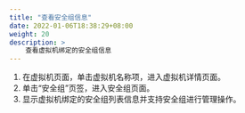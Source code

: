 ```yaml
---
title: "查看安全组信息"
date: 2022-01-06T18:38:29+08:00
weight: 20
description: >
    查看虚拟机绑定的安全组信息
---
```


1. 在虚拟机页面，单击虚拟机名称项，进入虚拟机详情页面。
2. 单击“安全组”页签，进入安全组页面。
3. 显示虚拟机绑定的安全组列表信息并支持安全组进行管理操作。